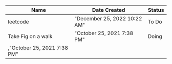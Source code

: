 |Name|Date Created|Status|
|---|---|---|
|leetcode|"December 25, 2022 10:22 AM"|To Do|
|Take Fig on a walk|"October 25, 2021 7:38 PM"|Doing|
|,"October 25, 2021 7:38 PM"||